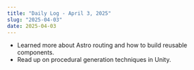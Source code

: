 ```yaml
---
title: "Daily Log - April 3, 2025"
slug: "2025-04-03"
date: 2025-04-03
---
```


- Learned more about Astro routing and how to build reusable components.
- Read up on procedural generation techniques in Unity.